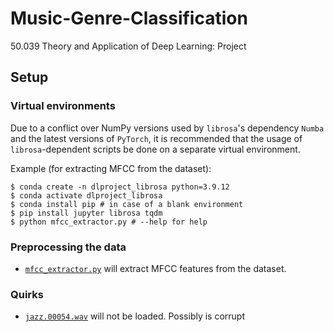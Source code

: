 # Music-Genre-Classification
50.039 Theory and Application of Deep Learning: Project

## Setup

### Virtual environments

Due to a conflict over NumPy versions used by `librosa`'s dependency
`Numba` and the latest versions of `PyTorch`, it is recommended that 
the usage of `librosa`-dependent scripts be done on a separate virtual 
environment.

Example (for extracting MFCC from the dataset):

	$ conda create -n dlproject_librosa python=3.9.12
  	$ conda activate dlproject_librosa
	$ conda install pip # in case of a blank environment
	$ pip install jupyter librosa tqdm
	$ python mfcc_extractor.py # --help for help

### Preprocessing the data

- [`mfcc_extractor.py`](./mfcc_extractor.py) will extract MFCC features from the dataset.

### Quirks

- [`jazz.00054.wav`](./Data/genres_original/jazz/jazz.00054.wav) will not be loaded. Possibly is corrupt
